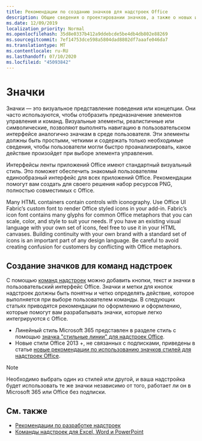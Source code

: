 ```yaml
---
title: Рекомендации по созданию значков для надстроек Office
description: Общие сведения о проектировании значков, а также о новых и однострочных стилях оформления для команд надстроек.
ms.date: 12/09/2019
localization_priority: Normal
ms.openlocfilehash: 35d8e0337b412a9ddebcde5be4db4db802e88269
ms.sourcegitcommit: 7ef14753dce598a5804dad8802df7aaafe046da7
ms.translationtype: MT
ms.contentlocale: ru-RU
ms.lasthandoff: 07/10/2020
ms.locfileid: "45093842"
---
```

# <a name="icons"></a>Значки

Значки — это визуальное представление поведения или концепции. Они часто используются, чтобы отобразить предназначение элементов управления и команд. Визуальные элементы, реалистичные или символические, позволяют выполнять навигацию в пользовательском интерфейсе аналогично значкам в среде пользователя. Эти элементы должны быть простыми, четкими и содержать только необходимые сведения, чтобы пользователи могли быстро проанализировать, какое действие произойдет при выборе элемента управления.

Интерфейсы ленты приложений Office имеют стандартный визуальный стиль. Это поможет обеспечить знакомый пользователям единообразный интерфейс для всех приложений Office. Рекомендации помогут вам создать для своего решения набор ресурсов PNG, полностью совместимых с Office.

Many HTML containers contain controls with iconography. Use Office UI Fabric’s custom font to render Office styled icons in your add-in. Fabric’s icon font contains many glyphs for common Office metaphors that you can scale, color, and style to suit your needs. If you have an existing visual language with your own set of icons, feel free to use it in your HTML canvases. Building continuity with your own brand with a standard set of icons is an important part of any design language. Be careful to avoid creating confusion for customers by conflicting with Office metaphors.

## <a name="design-icons-for-add-in-commands"></a>Создание значков для команд надстроек

С помощью [команд надстроек](add-in-commands.md) можно добавить кнопки, текст и значки в пользовательский интерфейс Office. Значки и метки для кнопок надстроек должны быть понятны и четко определять действие, которое выполняется при выборе пользователем команды. В следующих статьях приводятся рекомендации по оформлению и оформлению, которые помогут вам разрабатывать значки, которые легко интегрируются с Office.

- Линейный стиль Microsoft 365 представлен в разделе стиль с помощью [значка "стильные линии" для надстроек Office](add-in-icons-monoline.md).
- Новые стили Office 2013 +, не связанных с подписками, приведены в статье [новые рекомендации по использованию значков стилей для надстроек Office](add-in-icons-fresh.md).

> [!NOTE]
> Необходимо выбрать один из стилей или другой, и ваша надстройка будет использовать те же значки независимо от того, работает ли он в Microsoft 365 или Office без подписки.

## <a name="see-also"></a>См. также

- [Рекомендации по разработке надстроек](../concepts/add-in-development-best-practices.md)
- [Команды надстроек для Excel, Word и PowerPoint](../design/add-in-commands.md)
